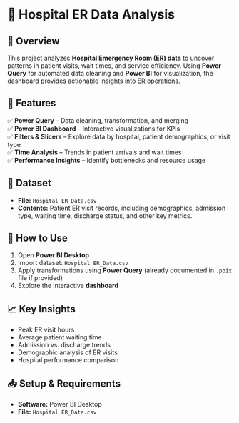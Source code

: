 # 🏥 Hospital ER Data Analysis  

## 📌 Overview  
This project analyzes **Hospital Emergency Room (ER) data** to uncover patterns in patient visits, wait times, and service efficiency. Using **Power Query** for automated data cleaning and **Power BI** for visualization, the dashboard provides actionable insights into ER operations.  

## 🔧 Features  
✅ **Power Query** – Data cleaning, transformation, and merging  
✅ **Power BI Dashboard** – Interactive visualizations for KPIs  
✅ **Filters & Slicers** – Explore data by hospital, patient demographics, or visit type  
✅ **Time Analysis** – Trends in patient arrivals and wait times  
✅ **Performance Insights** – Identify bottlenecks and resource usage  

## 📂 Dataset  
- **File:** `Hospital ER_Data.csv`  
- **Contents:** Patient ER visit records, including demographics, admission type, waiting time, discharge status, and other key metrics.  

## 🚀 How to Use  
1. Open **Power BI Desktop**  
2. Import dataset: `Hospital ER_Data.csv`  
3. Apply transformations using **Power Query** (already documented in `.pbix` file if provided)  
4. Explore the interactive **dashboard**  

## 📈 Key Insights  
- Peak ER visit hours  
- Average patient waiting time  
- Admission vs. discharge trends  
- Demographic analysis of ER visits  
- Hospital performance comparison  

## 📥 Setup & Requirements  
- **Software:** Power BI Desktop  
- **File:** `Hospital ER_Data.csv`

